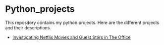 # Python_projects

This repository contains my python projects. Here are the different projects and their descriptions.

- [Investigating Netflix Movies and Guest Stars in The Office](#Netflix-Movies)
